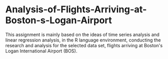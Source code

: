 # Analysis-of-Flights-Arriving-at-Boston-s-Logan-Airport
This assignment is mainly based on the ideas of time series analysis and linear regression analysis, in the R language environment, conducting the research and analysis for the selected data set, flights arriving at Boston's Logan International Airport (BOS).
